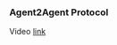 ### Agent2Agent Protocol

Video [link](https://www.loom.com/share/1c2e7d6959ed43e59572bbe8d75d1459?sid=ef25b26b-2f5e-402c-85ae-0ca8fd14b786)